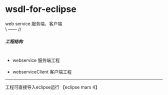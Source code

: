 # wsdl-for-eclipse
web service 服务端、客户端 <br />
\\ —— //
<h5>工程结构</h5>
<ul>
  <li>webservice 服务端工程</li>
  <li>webserviceClient 客户端工程</li>
</ul>

<hr style="color: #ff0000" />
工程可直接导入eclipse运行 【eclipse mars 4】

